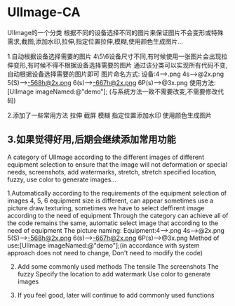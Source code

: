 # UIImage-CA
UIImage的一个分类
  根据不同的设备选择不同的图片来保证图片不会变形或特殊需求,截图,添加水印,拉伸,指定位置拉伸,模糊,使用颜色生成图片...

1.自动根据设备选择需要的图片
  4\5\6设备尺寸不同,有时候使用一张图片会出现拉伸变形,有时候不得不根据设备选择需要的图片
  通过该分类可以实现所有代码不变,自动根据设备选择需要的图片即可
  图片命名方式: 
  设备:4-->.png   4s-->@2x.png   5(S)-->-568h@2x.png    6(s)-->-667h@2x.png   6P(s)-->@3x.png
  使用方法:[UIImage imageNamed:@"demo"];  (与系统方法一致不需要改变,不需要修改代码)
  
2.添加了一些常用方法
  拉伸
  截屏
  模糊
  指定位置添加水印
  使用颜色生成图片
  
3.如果觉得好用,后期会继续添加常用功能
------------------------------------------------------------------------------------
A category of UIImage
  according to the different images of different equipment selection to ensure that the image will not deformation or special needs, screenshots, add watermarks, stretch, stretch specified location, fuzzy, use color to generate images...
  
1.Automatically according to the requirements of the equipment selection of images
  4, 5, 6 equipment size is different, can appear sometimes use a picture draw texturing, sometimes we have to select deffirent image according to the need of equipment 
  Through the category can achieve all of the code remains the same, automatic select image that according to the need of equipment 
  The picture naming:
  Equipment:4-->.png   4s-->@2x.png   5(S)-->-568h@2x.png    6(s)-->-667h@2x.png   6P(s)-->@3x.png
  Method of use:[UIImage imageNamed:@"demo"];(in accordance with system approach does not need to change, Don't need to modify the code)

2. Add some commonly used methods
  The tensile
  The screenshots
  The fuzzy
  Specify the location to add watermark
  Use color to generate images

3. If you feel good, later will continue to add commonly used functions

